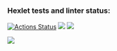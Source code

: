 ### Hexlet tests and linter status:
[![Actions Status](https://github.com/evgeniy1503/java-project-71/workflows/hexlet-check/badge.svg)](https://github.com/evgeniy1503/java-project-71/actions)
<a href="https://codeclimate.com/github/evgeniy1503/java-project-71/maintainability"><img src="https://api.codeclimate.com/v1/badges/6afaa507af53ea7ad509/maintainability" /></a>
<a href="https://codeclimate.com/github/evgeniy1503/java-project-71/test_coverage"><img src="https://api.codeclimate.com/v1/badges/6afaa507af53ea7ad509/test_coverage" /></a>

<a href="https://asciinema.org/a/2jN38viZTzI21RbEiBxu3A6jk" target="_blank"><img src="https://asciinema.org/a/2jN38viZTzI21RbEiBxu3A6jk.svg" /></a>